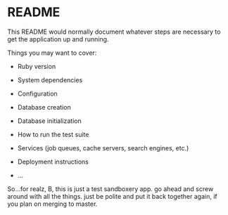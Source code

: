 # README

This README would normally document whatever steps are necessary to get the
application up and running.

Things you may want to cover:

* Ruby version

* System dependencies

* Configuration

* Database creation

* Database initialization

* How to run the test suite

* Services (job queues, cache servers, search engines, etc.)

* Deployment instructions

* ...


So...for realz, B, this is just a test sandboxery app.  go ahead and screw around with 
all the things.  just be polite and put it back together again, if you plan on merging
to master.